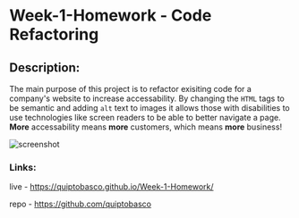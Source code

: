 # Week-1-Homework - Code Refactoring

## Description:

The main purpose of this project is to refactor exisiting code for a company's website to increase accessability.  By changing the ` HTML ` tags to be semantic and adding ` alt ` text to images it allows those with disabilities to use technologies like screen readers to be able to better navigate a page.  **More** accessability means **more** customers, which means **more** business!

![screenshot](https://user-images.githubusercontent.com/87678391/128584500-c3c060f7-9e78-4bcd-95ad-9ee64a0d6b05.png)

### Links:
live - https://quiptobasco.github.io/Week-1-Homework/

repo - https://github.com/quiptobasco

